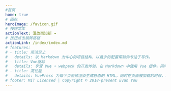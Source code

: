 ```yaml
---
#首页
home: true  
# 图标
heroImage: /favicon.gif
# 按钮文本
actionText: 温故而知新 →
# 按钮点击跳转路径
actionLink: /index/index.md
# features:
# - title: 简洁至上
#   details: 以 Markdown 为中心的项目结构，以最少的配置帮助你专注于写作。
# - title: Vue驱动
#   details: 享受 Vue + webpack 的开发体验，在 Markdown 中使用 Vue 组件，同时可以使用 Vue 来开发自定义主题。
# - title: 高性能
#   details: VuePress 为每个页面预渲染生成静态的 HTML，同时在页面被加载的时候，将作为 SPA 运行。
# footer: MIT Licensed | Copyright © 2018-present Evan You
---
```


<ClientOnly>
  <!-- <my-demo></my-demo> -->
</ClientOnly>
